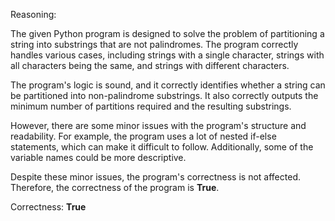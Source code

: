 Reasoning:

The given Python program is designed to solve the problem of partitioning a string into substrings that are not palindromes. The program correctly handles various cases, including strings with a single character, strings with all characters being the same, and strings with different characters.

The program's logic is sound, and it correctly identifies whether a string can be partitioned into non-palindrome substrings. It also correctly outputs the minimum number of partitions required and the resulting substrings.

However, there are some minor issues with the program's structure and readability. For example, the program uses a lot of nested if-else statements, which can make it difficult to follow. Additionally, some of the variable names could be more descriptive.

Despite these minor issues, the program's correctness is not affected. Therefore, the correctness of the program is **True**.

Correctness: **True**